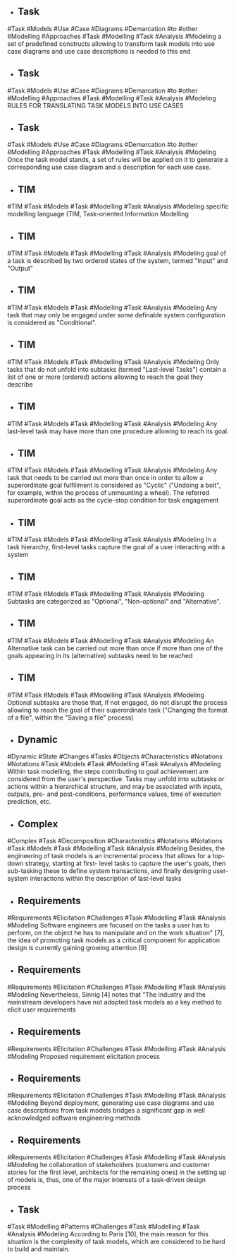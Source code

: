 - ## Task
#Task #Models  #Use #Case #Diagrams #Demarcation #to #other #Modelling #Approaches #Task #Modelling #Task #Analysis  #Modeling 
a set of predefined constructs allowing to  transform task models into use case diagrams and use case  descriptions is needed to this end

- ## Task
#Task #Models  #Use #Case #Diagrams #Demarcation #to #other #Modelling #Approaches #Task #Modelling #Task #Analysis  #Modeling 
RULES FOR TRANSLATING TASK MODELS INTO USE CASES

- ## Task
#Task #Models  #Use #Case #Diagrams #Demarcation #to #other #Modelling #Approaches #Task #Modelling #Task #Analysis  #Modeling 
Once the task model stands, a set of rules will be applied on  it to generate a corresponding use case diagram and a  description for each use case.

- ## TIM
#TIM #Task #Models #Task #Modelling #Task #Analysis  #Modeling 
specific modelling language (TIM, Task-oriented  Information Modelling

- ## TIM
#TIM #Task #Models #Task #Modelling #Task #Analysis  #Modeling 
goal of a task is described by two ordered states of  the system, termed "Input" and "Output"

- ## TIM
#TIM #Task #Models #Task #Modelling #Task #Analysis  #Modeling 
Any task that may only be engaged under some  definable system configuration is considered as  "Conditional".

- ## TIM
#TIM #Task #Models #Task #Modelling #Task #Analysis  #Modeling 
Only tasks that do not unfold into subtasks (termed  "Last-level Tasks") contain a list of one or more  (ordered) actions allowing to reach the goal they  describe

- ## TIM
#TIM #Task #Models #Task #Modelling #Task #Analysis  #Modeling 
Any last-level task may have more than one procedure  allowing to reach its goal.

- ## TIM
#TIM #Task #Models #Task #Modelling #Task #Analysis  #Modeling 
Any task that needs to be carried out more than once in  order to allow a superordinate goal fulfillment is  considered as "Cyclic" ("Undoing a bolt", for example,  within the process of unmounting a wheel). The  referred superordinate goal acts as the cycle-stop  condition for task engagement

- ## TIM
#TIM #Task #Models #Task #Modelling #Task #Analysis  #Modeling 
In a task hierarchy, first-level tasks capture the goal of  a user interacting with a system

- ## TIM
#TIM #Task #Models #Task #Modelling #Task #Analysis  #Modeling 
Subtasks are categorized as "Optional", "Non-optional"  and "Alternative".

- ## TIM
#TIM #Task #Models #Task #Modelling #Task #Analysis  #Modeling 
An Alternative task can be carried out more than once  if more than one of the goals appearing in its  (alternative) subtasks need to be reached

- ## TIM
#TIM #Task #Models #Task #Modelling #Task #Analysis  #Modeling 
Optional subtasks are those that, if not engaged, do not  disrupt the process allowing to reach the goal of their  superordinate task ("Changing the format of a file",  within the "Saving a file" process)

- ## Dynamic
#Dynamic #State #Changes  #Tasks  #Objects #Characteristics  #Notations #Notations  #Task #Models #Task #Modelling #Task #Analysis  #Modeling 
Within task modelling, the steps contributing to goal  achievement are considered from the user's perspective. Tasks  may unfold into subtasks or actions within a hierarchical  structure, and may be associated with inputs, outputs, pre- and  post-conditions, performance values, time of execution  prediction, etc.

- ## Complex
#Complex #Task #Decomposition #Characteristics  #Notations #Notations  #Task #Models #Task #Modelling #Task #Analysis  #Modeling 
Besides, the engineering of task models is an incremental  process that allows for a top-down strategy, starting at first- level tasks to capture the user's goals, then sub-tasking these to  define system transactions, and finally designing user-system  interactions within the description of last-level tasks

- ## Requirements
#Requirements #Elicitation #Challenges #Task #Modelling #Task #Analysis  #Modeling 
Software engineers are focused  on the tasks a user has to perform, on the object he has to  manipulate and on the work situation" [7], the idea of  promoting task models as a critical component for application  design is currently gaining growing attention [9]

- ## Requirements
#Requirements #Elicitation #Challenges #Task #Modelling #Task #Analysis  #Modeling 
Nevertheless, Sinnig [4] notes that “The industry and the  mainstream developers have not adopted task models as a key  method to elicit user requirements

- ## Requirements
#Requirements #Elicitation #Challenges #Task #Modelling #Task #Analysis  #Modeling 
Proposed requirement elicitation process

- ## Requirements
#Requirements #Elicitation #Challenges #Task #Modelling #Task #Analysis  #Modeling 
Beyond deployment, generating use case diagrams and use  case descriptions from task models bridges a significant gap in  well acknowledged software engineering methods

- ## Requirements
#Requirements #Elicitation #Challenges #Task #Modelling #Task #Analysis  #Modeling 
he  collaboration of stakeholders (customers and customer stories  for the first level, architects for the remaining ones) in the  setting up of models is, thus, one of the major interests of a  task-driven design process

- ## Task
#Task #Modelling #Patterns #Challenges #Task #Modelling #Task #Analysis  #Modeling 
According to Paris [10],  the main reason for this situation is the complexity of task  models, which are considered to be hard to build and maintain.

